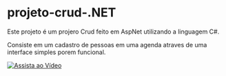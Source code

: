 # projeto-crud-.NET

Este projeto é um projero Crud feito em AspNet utilizando a linguagem C#.

Consiste em um cadastro de pessoas em uma agenda atraves de uma interface simples porem funcional.


[![Assista ao Vídeo](https://img.youtube.com/vi/BOnDOOL8LSY/0.jpg)](https://www.youtube.com/watch?v=BOnDOOL8LSY)
